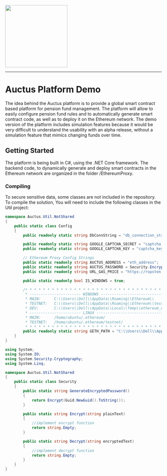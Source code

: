 <img src="http://dl.auctus.org/img/auctus-01.png" width="200px" >

---

# Auctus Platform Demo

The idea behind the Auctus platform is to provide a global smart contract based platform for pension fund management. The platform will allow to easily configure pension fund rules and to automatically generate smart contract code, as well as to deploy it on the Ethereum network. The demo version of the platform includes simulation features because it would be very difficult to understand the usability with an alpha release, without a simulation feature that mimics changing funds over time.

## Getting Started

The platform is being built in C#, using the .NET Core framework. The backend code, to dynamically generate and deploy smart contracts in the Ethereum network are organized in the folder /EthereumProxy.

### Compiling

To secure sensitive data, some classes are not included in the repository. To compile the solution, You will need to include the following classes in the Util project:

```cs
namespace Auctus.Util.NotShared
{
    public static class Config
    {
        public readonly static string DbConnString = "db_connection_string";

        public readonly static string GOOGLE_CAPTCHA_SECRET = "captcha_secret";
        public readonly static string GOOGLE_CAPTCHA_KEY = "captcha_key";

        // Ethereum Proxy Config Strings
        public static readonly string AUCTUS_ADDRESS = "eth_address";
        public static readonly string AUCTUS_PASSWORD = Security.Encrypt("strong_password");
        public static readonly string URL_GAS_PRICE = "https://ropsten.etherscan.io/api?module=proxy&action=eth_gasPrice&apikey=KEY";

        public static readonly bool IS_WINDOWS = true;

        /* * * * * * * * * * * * * * * * * * * * * * * * * * * * * * * * * * * * * * * 
         * ----------------------- WINDOWS ----------------------------------------- *     
         * MAIN:      C:\\Users\\Dell\\AppData\\Roaming\\Ethereum\\                  *
         * TESTNET:   C:\\Users\\Dell\\AppData\\Roaming\\Ethereum\\testnet\\         *
         * DEV:       C:\\Users\\Dell\\AppData\\Local\\Temp\\ethereum_dev_mode\\     *
         * ----------------------- LINUX ------------------------------------------- *
         * MAIN:      /home/ubuntu/.ethereum/                                        *
         * TESTNET:   /home/ubuntu/.ethereum/testnet/                                *
         * * * * * * * * * * * * * * * * * * * * * * * * * * * * * * * * * * * * * * */
        public readonly static string GETH_PATH = "C:\\Users\\Dell\\AppData\\Roaming\\Ethereum\\testnet\\";
    }
}
```

```cs
using System;
using System.IO;
using System.Security.Cryptography;
using System.Linq;

namespace Auctus.Util.NotShared
{
    public static class Security
    {
        public static string GenerateEncryptedPassword()
        {
            return Encrypt(Guid.NewGuid().ToString());
        }

        public static string Encrypt(string plainText)
        {
            //implement encrypt function
			return string.Empty;
        }

        public static string Decrypt(string encryptedText)
        {
            //implement decrypt function
			return string.Empty;
        }
    }
}
```